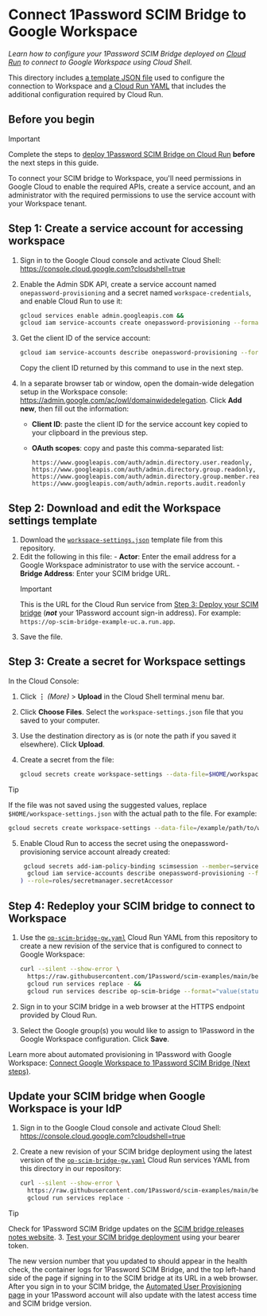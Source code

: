 # Connect 1Password SCIM Bridge to Google Workspace

_Learn how to configure your 1Password SCIM Bridge deployed on [Cloud Run](https://cloud.google.com/run/docs/overview/what-is-cloud-run) to connect to Google Workspace using Cloud Shell._

This directory includes [a template JSON file](./workspace-settings.json) used to configure the connection to Workspace and [a Cloud Run YAML](./op-scim-bridge-gw.yaml) that includes the additional configuration required by Cloud Run.

## Before you begin

> [!IMPORTANT]
> Complete the steps to [deploy 1Password SCIM Bridge on Cloud Run](../README.md) **before** the next steps in this guide.

To connect your SCIM bridge to Workspace, you'll need permissions in Google Cloud to enable the required APIs, create a service account, and an administrator with the required permissions to use the service account with your Workspace tenant.

## Step 1: Create a service account for accessing workspace

1. Sign in to the Google Cloud console and activate Cloud Shell: <https://console.cloud.google.com?cloudshell=true>
2. Enable the Admin SDK API, create a service account named `onepassword-provisioning` and a secret named `workspace-credentials`, and enable Cloud Run to use it:

   ```sh
   gcloud services enable admin.googleapis.com &&
   gcloud iam service-accounts create onepassword-provisioning --format='value(email)'
   ```

3. Get the client ID of the service account:

   ```sh
   gcloud iam service-accounts describe onepassword-provisioning --format="value(uniqueId)"
   ```

   Copy the client ID returned by this command to use in the next step.

4. In a separate browser tab or window, open the domain-wide delegation setup in the Workspace console: <https://admin.google.com/ac/owl/domainwidedelegation>. Click **Add new**, then fill out the information:

   - **Client ID**: paste the client ID for the service account key copied to your clipboard in the previous step.
   - **OAuth scopes**: copy and paste this comma-separated list:

     ```text
     https://www.googleapis.com/auth/admin.directory.user.readonly, https://www.googleapis.com/auth/admin.directory.group.readonly, https://www.googleapis.com/auth/admin.directory.group.member.readonly, https://www.googleapis.com/auth/admin.reports.audit.readonly
     ```

## Step 2: Download and edit the Workspace settings template

1. Download the [`workspace-settings.json`](./workspace-settings.json) template file from this repository.
2. Edit the following in this file: - **Actor**: Enter the email address for a Google Workspace administrator to use with the service account. - **Bridge Address**: Enter your SCIM bridge URL.
   > [!IMPORTANT]
   > This is the URL for the Cloud Run service from [Step 3: Deploy your SCIM bridge](../README.md#step-3-deploy-your-scim-bridge)
   > (_**not**_ your 1Password account sign-in address). For example: `https://op-scim-bridge-example-uc.a.run.app`.
3. Save the file.

## Step 3: Create a secret for Workspace settings

In the Cloud Console:

1. Click **⋮** _(More)_ > **Upload** in the Cloud Shell terminal menu bar.
2. Click **Choose Files**. Select the `workspace-settings.json` file that you saved to your computer.
3. Use the destination directory as is (or note the path if you saved it elsewhere). Click **Upload**.
4. Create a secret from the file:

   ```sh
   gcloud secrets create workspace-settings --data-file=$HOME/workspace-settings.json
   ```

> [!TIP]
> If the file was not saved using the suggested values, replace `$HOME/workspace-settings.json` with the actual path to
> the file. For example:
>
> ```sh
> gcloud secrets create workspace-settings --data-file=/example/path/to/workspace-settings.file
> ```

5. Enable Cloud Run to access the secret using the onepassword-provisioning service account already created:

   ```sh
    gcloud secrets add-iam-policy-binding scimsession --member=serviceAccount:$(
     gcloud iam service-accounts describe onepassword-provisioning --format="value(email)"
   ) --role=roles/secretmanager.secretAccessor
   ```

## Step 4: Redeploy your SCIM bridge to connect to Workspace

1. Use the [`op-scim-bridge-gw.yaml`](./op-scim-bridge-gw.yaml) Cloud Run YAML from this repository to create a new revision of the service that is configured to connect to Google Workspace:

   ```sh
   curl --silent --show-error \
     https://raw.githubusercontent.com/1Password/scim-examples/main/beta/google-cloud-run/google-workspace/op-scim-bridge-gw.yaml | sed "s/onepassword-provisioning/$(gcloud iam service-accounts describe onepassword-provisioning --format='value(email)')/g" |
     gcloud run services replace - &&
     gcloud run services describe op-scim-bridge --format="value(status.url)"
   ```

2. Sign in to your SCIM bridge in a web browser at the HTTPS endpoint provided by Cloud Run.
3. Select the Google group(s) you would like to assign to 1Password in the Google Workspace configuration. Click **Save**.

Learn more about automated provisioning in 1Password with Google Workspace: [Connect Google Workspace to 1Password SCIM Bridge (Next steps)](https://support.1password.com/scim-google-workspace/#next-steps).

## Update your SCIM bridge when Google Workspace is your IdP

1. Sign in to the Google Cloud console and activate Cloud Shell: <https://console.cloud.google.com?cloudshell=true>

2. Create a new revision of your SCIM bridge deployment using the latest version of the [`op-scim-bridge-gw.yaml`](./op-scim-bridge-gw.yaml) Cloud Run services YAML from this directory in our repository:

   ```sh
   curl --silent --show-error \
     https://raw.githubusercontent.com/1Password/scim-examples/main/beta/google-cloud-run/google-workspace/op-scim-bridge-gw.yaml |
     gcloud run services replace -
   ```

> [!TIP]
> Check for 1Password SCIM Bridge updates on the [SCIM bridge releases notes website](https://releases.1password.com/provisioning/scim-bridge/). 3. [Test your SCIM bridge deployment](../README.md#step-4-test-your-scim-bridge) using your bearer token.

The new version number that you updated to should appear in the health check, the container logs for 1Password SCIM Bridge, and the top left-hand side of the page if signing in to the SCIM bridge at its URL in a web browser. After you sign in to your SCIM bridge, the [Automated User Provisioning page](https://start.1password.com/integrations/provisioning/) in your 1Password account will also update with the latest access time and SCIM bridge version.
